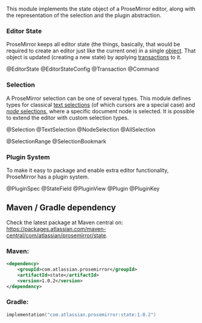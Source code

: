 This module implements the state object of a ProseMirror editor, along
with the representation of the selection and the plugin abstraction.

### Editor State

ProseMirror keeps all editor state (the things, basically, that would
be required to create an editor just like the current one) in a single
[object](#state.EditorState). That object is updated (creating a new
state) by applying [transactions](#state.Transaction) to it.

@EditorState
@EditorStateConfig
@Transaction
@Command

### Selection

A ProseMirror selection can be one of several types. This module
defines types for classical [text selections](#state.TextSelection)
(of which cursors are a special case) and [_node_
selections](#state.NodeSelection), where a specific document node is
selected. It is possible to extend the editor with custom selection
types.

@Selection
@TextSelection
@NodeSelection
@AllSelection

@SelectionRange
@SelectionBookmark

### Plugin System

To make it easy to package and enable extra editor functionality,
ProseMirror has a plugin system.

@PluginSpec
@StateField
@PluginView
@Plugin
@PluginKey

## Maven / Gradle dependency

Check the latest package at Maven central on: https://packages.atlassian.com/maven-central/com/atlassian/prosemirror/state.

### Maven:
```xml
<dependency>
    <groupId>com.atlassian.prosemirror</groupId>
    <artifactId>state</artifactId>
    <version>1.0.2</version>
</dependency>
```

### Gradle:
```kotlin
implementation("com.atlassian.prosemirror:state:1.0.2")
```
